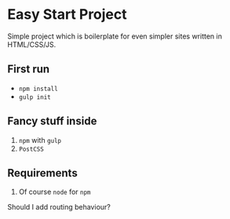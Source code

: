 Easy Start Project
===============

Simple project which is boilerplate for even simpler sites written in HTML/CSS/JS.

First run
---------
* `` npm install ``
* `` gulp init ``

Fancy stuff inside
------------------
1. ``npm`` with ``gulp``
2. ``PostCSS``

Requirements
------------
1. Of course ``node`` for ``npm``

Should I add routing behaviour?
